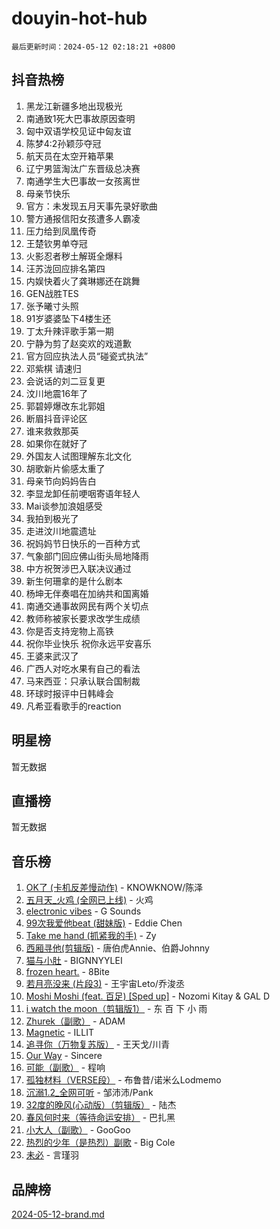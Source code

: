 # douyin-hot-hub

`最后更新时间：2024-05-12 02:18:21 +0800`

## 抖音热榜

1. 黑龙江新疆多地出现极光
1. 南通致1死大巴事故原因查明
1. 匈中双语学校见证中匈友谊
1. 陈梦4:2孙颖莎夺冠
1. 航天员在太空开箱苹果
1. 辽宁男篮淘汰广东晋级总决赛
1. 南通学生大巴事故一女孩离世
1. 母亲节快乐
1. 官方：未发现五月天事先录好歌曲
1. 警方通报信阳女孩遭多人霸凌
1. 压力给到凤凰传奇
1. 王楚钦男单夺冠
1. 火影忍者秽土解斑全爆料
1. 汪苏泷回应排名第四
1. 内娱快着火了龚琳娜还在跳舞
1. GEN战胜TES
1. 张予曦寸头照
1. 91岁婆婆坠下4楼生还
1. 丁太升辣评歌手第一期
1. 宁静为剪了赵奕欢的戏道歉
1. 官方回应执法人员“碰瓷式执法”
1. 邓紫棋 请速归
1. 会说话的刘二豆复更
1. 汶川地震16年了
1. 郭碧婷爆改东北郭姐
1. 断眉抖音评论区
1. 谁来救救那英
1. 如果你在就好了
1. 外国友人试图理解东北文化
1. 胡歌新片偷感太重了
1. 母亲节向妈妈告白
1. 李显龙卸任前哽咽寄语年轻人
1. Mai谈参加浪姐感受
1. 我拍到极光了
1. 走进汶川地震遗址
1. 祝妈妈节日快乐的一百种方式
1. 气象部门回应佛山街头局地降雨
1. 中方祝贺涉巴入联决议通过
1. 新生何珊拿的是什么剧本
1. 杨坤无伴奏唱在加纳共和国离婚
1. 南通交通事故网民有两个关切点
1. 教师称被家长要求改学生成绩
1. 你是否支持宠物上高铁
1. 祝你毕业快乐 祝你永远平安喜乐
1. 王婆来武汉了
1. 广西人对吃水果有自己的看法
1. 马来西亚：只承认联合国制裁
1. 环球时报评中日韩峰会
1. 凡希亚看歌手的reaction

## 明星榜

暂无数据

## 直播榜

暂无数据

## 音乐榜

1. [OK了 (卡机反差慢动作)](https://sf5-hl-cdn-tos.douyinstatic.com/obj/tos-cn-ve-2774/osXWgLGizaDPmw9B0CIggvCFeIAAebk1YMe8jD) - KNOWKNOW/陈泽
1. [五月天_火鸡 (全网已上线)](https://sf5-hl-cdn-tos.douyinstatic.com/obj/tos-cn-ve-2774/oEtOMSQZstjlJ4nfBEgeqN29IbWjkmDBrFtF2C) - 火鸡
1. [electronic vibes](https://sf5-hl-cdn-tos.douyinstatic.com/obj/tos-cn-ve-2774/oMIpXkYtpBe14gZjOFMCLfhBv1zjK1O3Ztar9Q) - G Sounds
1. [99次我爱他beat (甜妹版)](https://sf5-hl-cdn-tos.douyinstatic.com/obj/tos-cn-ve-2774/ocBPCLaDWFQr2tJdQmEDjGfSYIjegYYPBQZykZ) - Eddie Chen
1. [Take me hand (抓紧我的手)](https://sf5-hl-cdn-tos.douyinstatic.com/obj/tos-cn-ve-2774/os8GB2fDQQmJZTmtomg0gHX5fBACiEgcFgEKYg) - Zy
1. [西厢寻他(剪辑版)](https://sf5-hl-cdn-tos.douyinstatic.com/obj/tos-cn-ve-2774/oUsAVfAQKlRNxEv5qxvIB8o5qmIWUcXbzJKJhw) - 唐伯虎Annie、伯爵Johnny
1. [猫与小肚](https://sf27-cdn-tos.douyinstatic.com/obj/tos-cn-ve-2774/osZeoClMECgK8DYl6VebABgbchEtPYQjZEnRtd) - BIGNNYYLEI
1. [frozen heart.](https://sf5-hl-cdn-tos.douyinstatic.com/obj/tos-cn-ve-2774/oIIWJfyjIACZA9zQMtnJ6hQQhFC4vhCupoRBsO) - 8Bite
1. [若月亮没来 (片段3)](https://sf3-cdn-tos.douyinstatic.com/obj/tos-cn-ve-2774/okfyEUsGW1B1ovJi5JiN9IjvAT2lMwA054GoEB) - 王宇宙Leto/乔浚丞
1. [Moshi Moshi (feat. 百足) [Sped up]](https://sf5-hl-cdn-tos.douyinstatic.com/obj/tos-cn-ve-2774/ocCPFQcXJLeroaIdQLIGAoeeYM3OAUYGDguHXz) - Nozomi Kitay & GAL D
1. [i watch the moon（剪辑版1）](https://sf5-hl-cdn-tos.douyinstatic.com/obj/tos-cn-ve-2774/o0I9mSChzHZANMJIEBfkCQzzg6N5WAcVtqft9P) - 东 百 下 小 雨
1. [Zhurek（副歌）](https://sf27-cdn-tos.douyinstatic.com/obj/tos-cn-ve-2774/ooQm8FBZQDlf0btEYgVpCcSCQfrdJGBEKZYBGS) - ADAM
1. [Magnetic](https://sf3-cdn-tos.douyinstatic.com/obj/tos-cn-ve-2774/oAQCYdBNZfLACGDmVFAsfAtpy32tqErgQ3XgBN) - ILLIT
1. [追寻你（万物复苏版）](https://sf27-cdn-tos.douyinstatic.com/obj/tos-cn-ve-2774/oYeAZJsbjIDit9APmBg8u6uDUQnHmoCf3gbo74) - 王天戈/川青
1. [Our Way](https://sf5-hl-cdn-tos.douyinstatic.com/obj/tos-cn-ve-2774/o8tPEkQgQNCe0DPeFwZzYrbqLlnzBBrYidWkEZ) - Sincere
1. [可能（副歌）](https://sf27-cdn-tos.douyinstatic.com/obj/tos-cn-ve-2774/cde1731888894259b333569393c2fb51) - 程响
1. [孤独材料（VERSE段）](https://sf5-hl-cdn-tos.douyinstatic.com/obj/tos-cn-ve-2774/ocX7glDNHYlwFeYrGQfBZoThtvPWy8tCCEBGKQ) - 布鲁昔/诺米么Lodmemo
1. [沉溺1.2_全网可听](https://sf5-hl-cdn-tos.douyinstatic.com/obj/tos-cn-ve-2774/ok2QoiBqsWAX9McZmWiI9gAB0EzwD4Xj6yfmtH) - 邹沛沛/Pank
1. [32度的晚风(心动版）（剪辑版）](https://sf5-hl-cdn-tos.douyinstatic.com/obj/tos-cn-ve-2774/owNyabsyWdzUulxhoJfK8IBXgp0UMQAHpvGh2B) - 陆杰
1. [春风何时来（等待命运安排）](https://sf5-hl-cdn-tos.douyinstatic.com/obj/tos-cn-ve-2774/oICBNbD3gelMfB4WgiD1KI2jQtXZE2FgHLwtsl) - 巴扎黑
1. [小大人（副歌）](https://sf3-cdn-tos.douyinstatic.com/obj/tos-cn-ve-2774/oIhaDwehWhLFsVIG7QIICLLazDNGJAGg5geeb4) - GooGoo
1. [热烈的少年（是热烈）副歌](https://sf3-cdn-tos.douyinstatic.com/obj/tos-cn-ve-2774/owVNI0CLDAUMtSz6TEYvfFBFL4UDFFhLfgK8fa) - Big Cole
1. [未必](https://sf5-hl-cdn-tos.douyinstatic.com/obj/tos-cn-ve-2774/ogntQMFnKQDZUgTCYuJgfLEtleYZZFxBQqhhFB) - 言瑾羽

## 品牌榜

[2024-05-12-brand.md](2024-05-12-brand.md)
